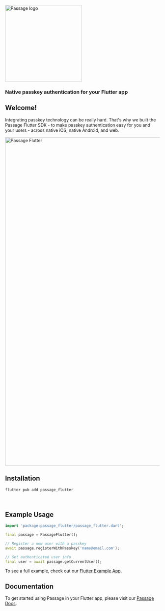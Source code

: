 <img src="https://storage.googleapis.com/passage-docs/Lockup%20Vertical%20color.png" alt="Passage logo" style="width:250px;"/>

### Native passkey authentication for your Flutter app
## Welcome!
Integrating passkey technology can be really hard. That's why we built the Passage Flutter SDK - to make passkey authentication easy for you and your users - across native iOS, native Android, and web.

<img width="1069" alt="Passage Flutter" src="https://storage.googleapis.com/passage-docs/passage-flutter.png">

<br>

## Installation

```sh
flutter pub add passage_flutter
```
<br>

## Example Usage

```dart
import 'package:passage_flutter/passage_flutter.dart';

final passage = PassageFlutter();

// Register a new user with a passkey
await passage.registerWithPasskey('name@email.com');

// Get authenticated user info
final user = await passage.getCurrentUser();
```

To see a full example, check out our [Flutter Example App](https://github.com/passageidentity/example-flutter).
<br>

## Documentation
To get started using Passage in your Flutter app, please visit our [Passage Docs](https://docs.passage.id/mobile/cross-platform/flutter).
